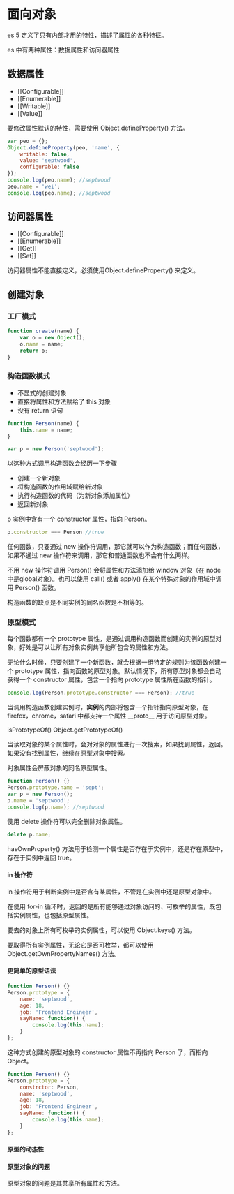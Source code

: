 # 面向对象

es 5 定义了只有内部才用的特性，描述了属性的各种特征。

es 中有两种属性：数据属性和访问器属性

## 数据属性

* [[Configurable]]
* [[Enumerable]]
* [[Writable]]
* [[Value]]

要修改属性默认的特性，需要使用 Object.defineProperty() 方法。

``` js
var peo = {};
Object.defineProperty(peo, 'name', {
    writable: false,
    value: 'septwood',
    configurable: false
});
console.log(peo.name); //septwood
peo.name = 'wei';
console.log(peo.name); //septwood
```

## 访问器属性

* [[Configurable]]
* [[Enumerable]]
* [[Get]]
* [[Set]]

访问器属性不能直接定义，必须使用Object.defineProperty() 来定义。

## 创建对象

### 工厂模式

``` js
function create(name) {
    var o = new Object();
    o.name = name;
    return o;
}
```

### 构造函数模式

* 不显式的创建对象
* 直接将属性和方法赋给了 this 对象
* 没有 return 语句

``` js
function Person(name) {
    this.name = name;
}

var p = new Person('septwood');
```

以这种方式调用构造函数会经历一下步骤

* 创建一个新对象
* 将构造函数的作用域赋给新对象
* 执行构造函数的代码（为新对象添加属性）
* 返回新对象

p 实例中含有一个 constructor 属性，指向 Person。

``` js
p.constructor === Person //true
```

任何函数，只要通过 new 操作符调用，那它就可以作为构造函数；而任何函数，如果不通过 new 操作符来调用，那它和普通函数也不会有什么两样。

不用 new 操作符调用 Person() 会将属性和方法添加给 window 对象（在 node 中是global对象）。也可以使用 call() 或者 apply() 在某个特殊对象的作用域中调用 Person() 函数。

构造函数的缺点是不同实例的同名函数是不相等的。

### 原型模式

每个函数都有一个 prototype 属性，是通过调用构造函数而创建的实例的原型对象，好处是可以让所有对象实例共享他所包含的属性和方法。

无论什么时候，只要创建了一个新函数，就会根据一组特定的规则为该函数创建一个 prototype 属性，指向函数的原型对象。默认情况下，所有原型对象都会自动获得一个 constructor 属性，包含一个指向 prototype 属性所在函数的指针。

``` js
console.log(Person.prototype.constructor === Person); //true
```

当调用构造函数创建实例时，**实例**的内部将包含一个指针指向原型对象，在 firefox，chrome，safari 中都支持一个属性 \_\_proto\_\_ 用于访问原型对象。

isPrototypeOf()
Object.getPrototypeOf()

当读取对象的某个属性时，会对对象的属性进行一次搜索，如果找到属性，返回。如果没有找到属性，继续在原型对象中搜索。

对象属性会屏蔽对象的同名原型属性。

``` js
function Person() {}
Person.prototype.name = 'sept';
var p = new Person();
p.name = 'septwood';
console.log(p.name); //septwood
```

使用 delete 操作符可以完全删除对象属性。

``` js
delete p.name;
```

hasOwnProperty() 方法用于检测一个属性是否存在于实例中，还是存在原型中，存在于实例中返回 true。

#### in 操作符

in 操作符用于判断实例中是否含有某属性，不管是在实例中还是原型对象中。

在使用 for-in 循环时，返回的是所有能够通过对象访问的、可枚举的属性，既包括实例属性，也包括原型属性。

要去的对象上所有可枚举的实例属性，可以使用 Object.keys() 方法。

要取得所有实例属性，无论它是否可枚举，都可以使用 Object.getOwnPropertyNames() 方法。

#### 更简单的原型语法

``` js
function Person() {}
Person.prototype = {
    name: 'septwood',
    age: 18,
    job: 'Frontend Engineer',
    sayName: function() {
        console.log(this.name);
    }
};
```

这种方式创建的原型对象的 constructor 属性不再指向 Person 了，而指向 Object。

``` js
function Person() {}
Person.prototype = {
    constrctor: Person,
    name: 'septwood',
    age: 18,
    job: 'Frontend Engineer',
    sayName: function() {
        console.log(this.name);
    }
};
```

#### 原型的动态性

#### 原型对象的问题

原型对象的问题是其共享所有属性和方法。
